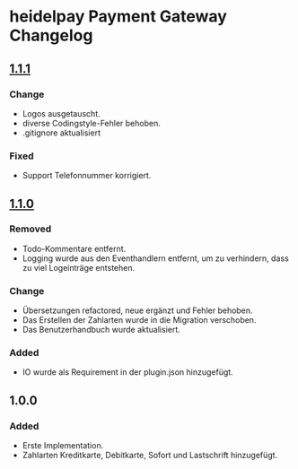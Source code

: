# heidelpay Payment Gateway Changelog

## [1.1.1][1.1.1]

### Change
- Logos ausgetauscht.
- diverse Codingstyle-Fehler behoben.
- .gitignore aktualisiert

### Fixed
- Support Telefonnummer korrigiert.

## [1.1.0][1.1.0]

### Removed
- Todo-Kommentare entfernt.
- Logging wurde aus den Eventhandlern entfernt, um zu verhindern, dass zu viel Logeinträge entstehen.

### Change
- Übersetzungen refactored, neue ergänzt und Fehler behoben.
- Das Erstellen der Zahlarten wurde in die Migration verschoben.
- Das Benutzerhandbuch wurde aktualisiert.

### Added
- IO wurde als Requirement in der plugin.json hinzugefügt.

## 1.0.0

### Added
- Erste Implementation.
- Zahlarten Kreditkarte, Debitkarte, Sofort und Lastschrift hinzugefügt.

[1.1.0]: https://github.com/heidelpay/plentymarkets-gateway/tree/1.1.0
[1.1.1]: https://github.com/heidelpay/plentymarkets-gateway/compare/1.1.0..1.1.1